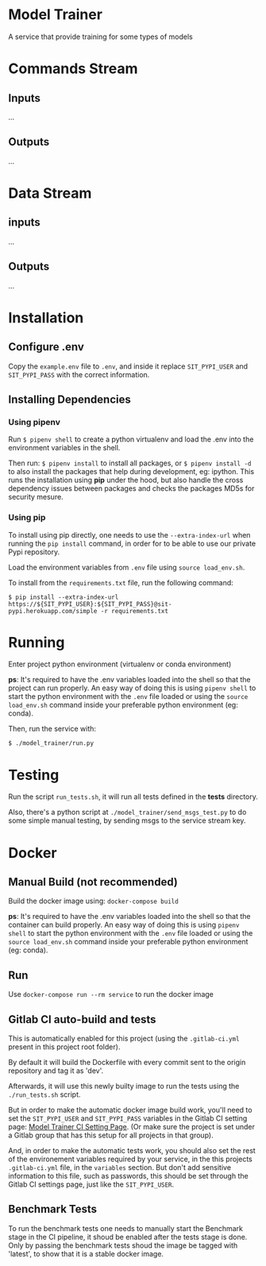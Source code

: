 # Model Trainer
A service that provide training for some types of models

# Commands Stream
## Inputs
...

## Outputs
...

# Data Stream
## inputs
...

## Outputs
...

# Installation

## Configure .env
Copy the `example.env` file to `.env`, and inside it replace `SIT_PYPI_USER` and `SIT_PYPI_PASS` with the correct information.

## Installing Dependencies

### Using pipenv
Run `$ pipenv shell` to create a python virtualenv and load the .env into the environment variables in the shell.

Then run: `$ pipenv install` to install all packages, or `$ pipenv install -d` to also install the packages that help during development, eg: ipython.
This runs the installation using **pip** under the hood, but also handle the cross dependency issues between packages and checks the packages MD5s for security mesure.


### Using pip
To install using pip directly, one needs to use the `--extra-index-url` when running the `pip install` command, in order for to be able to use our private Pypi repository.

Load the environment variables from `.env` file using `source load_env.sh`.

To install from the `requirements.txt` file, run the following command:
```
$ pip install --extra-index-url https://${SIT_PYPI_USER}:${SIT_PYPI_PASS}@sit-pypi.herokuapp.com/simple -r requirements.txt
```

# Running
Enter project python environment (virtualenv or conda environment)

**ps**: It's required to have the .env variables loaded into the shell so that the project can run properly. An easy way of doing this is using `pipenv shell` to start the python environment with the `.env` file loaded or using the `source load_env.sh` command inside your preferable python environment (eg: conda).

Then, run the service with:
```
$ ./model_trainer/run.py
```

# Testing
Run the script `run_tests.sh`, it will run all tests defined in the **tests** directory.

Also, there's a python script at `./model_trainer/send_msgs_test.py` to do some simple manual testing, by sending msgs to the service stream key.


# Docker
## Manual Build (not recommended)
Build the docker image using: `docker-compose build`

**ps**: It's required to have the .env variables loaded into the shell so that the container can build properly. An easy way of doing this is using `pipenv shell` to start the python environment with the `.env` file loaded or using the `source load_env.sh` command inside your preferable python environment (eg: conda).

## Run
Use `docker-compose run --rm service` to run the docker image


## Gitlab CI auto-build and tests

This is automatically enabled for this project (using the `.gitlab-ci.yml` present in this project root folder).

By default it will build the Dockerfile with every commit sent to the origin repository and tag it as 'dev'.

Afterwards, it will use this newly builty image to run the tests using the `./run_tests.sh` script.

But in order to make the automatic docker image build work, you'll need to set the `SIT_PYPI_USER` and `SIT_PYPI_PASS` variables in the Gitlab CI setting page: [Model Trainer CI Setting Page](https://gitlab.insight-centre.org/sit/mps/felipe-phd/model-trainer/settings/ci_cd). (Or make sure the project is set under a Gitlab group that has this setup for all projects in that group).

And, in order to make the automatic tests work, you should also set the rest of the environement variables required by your service, in the this projects `.gitlab-ci.yml` file, in the `variables` section. But don't add sensitive information to this file, such as passwords, this should be set through the Gitlab CI settings page, just like the `SIT_PYPI_USER`.

## Benchmark Tests
To run the benchmark tests one needs to manually start the Benchmark stage in the CI pipeline, it shoud be enabled after the tests stage is done. Only by passing the benchmark tests shoud the image be tagged with 'latest', to show that it is a stable docker image.